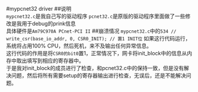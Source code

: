 #mypcnet32 driver
##说明  
`mypcnet32.c`是我自己写的驱动程序
`pcnet32.c`是原版的驱动程序里面做了一些修改是我用于debug的prink信息  
具体硬件是`Am79C970A PCnet-PCI II`
##崩溃情况
`mypcnet32.c`中的`534 //	write_csr(base_io_addr, 0, CSR0_INIT); // 置1 INIT位` 如果这行代码运行，系统将占用100% CPU，然后死机，来不及输出任何异常信息。  
这行代码的作用是将`CSR0的bit0`置1，正常情况下，网卡将init_block中的信息从内存中取出填写到相应的寄存器中。  
于是我对init_block的成员进行了检查，和pcnet32.c中的保持一致，但是没有解决问题，然后将所有需要setup的寄存器输出进行检查，无误后，还是不能解决问题。  